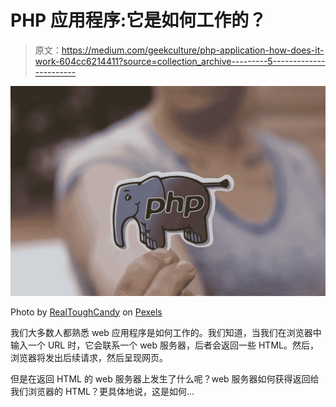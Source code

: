 # PHP 应用程序:它是如何工作的？

> 原文：<https://medium.com/geekculture/php-application-how-does-it-work-604cc6214411?source=collection_archive---------5----------------------->

![](img/e886eb9d5f893b8edc15ede5c5d3fb9e.png)

Photo by [RealToughCandy](https://www.pexels.com/@realtoughcandy/) on [Pexels](https://www.pexels.com/photo/man-in-white-and-blue-crew-neck-t-shirt-holding-blue-and-white-love-print-11035390/)

我们大多数人都熟悉 web 应用程序是如何工作的。我们知道，当我们在浏览器中输入一个 URL 时，它会联系一个 web 服务器，后者会返回一些 HTML。然后，浏览器将发出后续请求，然后呈现网页。

但是在返回 HTML 的 web 服务器上发生了什么呢？web 服务器如何获得返回给我们浏览器的 HTML？更具体地说，这是如何…